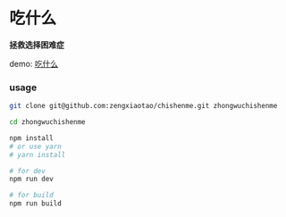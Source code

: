 # 吃什么

**拯救选择困难症**

demo: [吃什么](https://zengxiaotao.github.io/chishenme/build/index.html)

### usage

```bash
git clone git@github.com:zengxiaotao/chishenme.git zhongwuchishenme

cd zhongwuchishenme

npm install
# or use yarn
# yarn install

# for dev
npm run dev

# for build
npm run build
```
